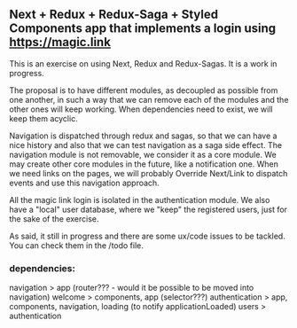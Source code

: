 ## Next + Redux + Redux-Saga + Styled Components app that implements a login using https://magic.link

This is an exercise on using Next, Redux and Redux-Sagas. It is a work in progress. 

The proposal is to have different modules, as decoupled as possible from one another, in such a way that we can remove each of the modules and the other ones will keep working. When dependencies need to exist, we will keep them acyclic. 

Navigation is dispatched through redux and sagas, so that we can have a nice history and also that we can test navigation as a saga side effect. The navigation module is not removable, we consider it as a core module. We may create other core modules in the future, like a notification one. When we need links on the pages, we will probably Override Next/Link to dispatch events and use this navigation approach.

All the magic link login is isolated in the authentication module. We also have a "local" user database, where we "keep" the registered users, just for the sake of the exercise. 

As said, it still in progress and there are some ux/code issues to be tackled. You can check them in the /todo file. 

### dependencies:

navigation > app (router??? - would it be possible to be moved into navigation)
welcome > components, app (selector???)
authentication > app, components, navigation, loading (to notify applicationLoaded)
users > authentication 
